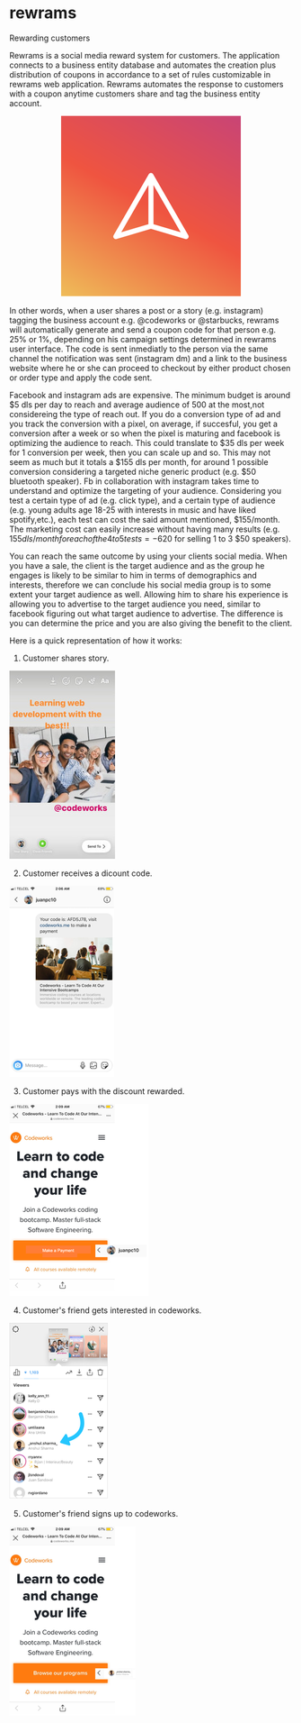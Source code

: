 # rewrams

Rewarding customers

Rewrams is a social media reward system for customers. The application connects to a business entity database
and automates the creation plus distribution of coupons in accordance to a set of rules customizable in rewrams web application.
Rewrams automates the response to customers with a coupon anytime customers share and tag the business entity account.

<p align="center">
  <img src="./visuals/rewrams.png">
</p>

In other words, when a user shares a post or a story (e.g. instagram) tagging the business account
e.g. @codeworks or @starbucks, rewrams will automatically generate and send a coupon code for
that person e.g. 25% or 1%, depending on his campaign settings determined in rewrams user interface.
The code is sent inmediatly to the person via the same channel the notification was sent (instagram dm) and a link to the business website where he or she can proceed to checkout by either product chosen or order type and apply the code sent.

Facebook and instagram ads are expensive. The minimum budget is around $5 dls per day to reach and average audience of 500 at the most,not considereing the type of reach out. If you do a conversion type of ad and you track the conversion with a pixel,
on average, if succesful, you get a conversion after a week or so when the pixel is maturing and facebook is optimizing
the audience to reach. This could translate to $35 dls per week for 1 conversion per week, then you can scale up and so.
This may not seem as much but it totals a $155 dls per month, for around 1 possible conversion considering a targeted niche generic product (e.g. $50 bluetooth speaker).
Fb in collaboration with instagram takes time to understand and optimize the targeting of your audience. Considering you test a certain type of ad (e.g. click type), and a certain type of audience (e.g. young adults age 18-25 with interests in music and have liked spotify,etc.), each test can cost the said amount mentioned, $155/month. The marketing cost can easily increase without having many results (e.g. $155dls/month for each of the 4 to 5 tests = -$620 for selling 1 to 3 $50 speakers).

You can reach the same outcome by using your clients social media. When you have a sale, the client is the target audience
and as the group he engages is likely to be similar to him in terms of demographics and interests, therefore we can conclude
his social media group is to some extent your target audience as well. Allowing him to share his experience
is allowing you to advertise to the target audience you need, similar to facebook figuring out what target audience to advertise.
The difference is you can determine the price and you are also giving the benefit to the client.

Here is a quick representation of how it works:

1. Customer shares story.

![wireframe](visuals/1-customer-shares-story.jpg)

2. Customer receives a dicount code.

![wireframe](visuals/2-customer-receives-code.png)

3. Customer pays with the discount rewarded.

![wireframe](visuals/3-customerpays.png)

4. Customer's friend gets interested in codeworks.

![wireframe](visuals/4-customers-friend-gets-interested.png)

5. Customer's friend signs up to codeworks.

![wireframe](visuals/5-new-customer-signsup.png)
